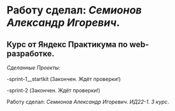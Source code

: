 # Работу сделал: *Семионов Александр Игоревич*.
## Курс от Яндекс Практикума по web-разработке.

*Сделанные Проекты:*

-sprint-1__startkit (Закончен. Ждёт проверки!)

-sprint-2 (Закончен. Ждёт проверки!)

Работу сделал: *Семионов Александр Игоревич*. *ИД22-1*. *3 курс*.
